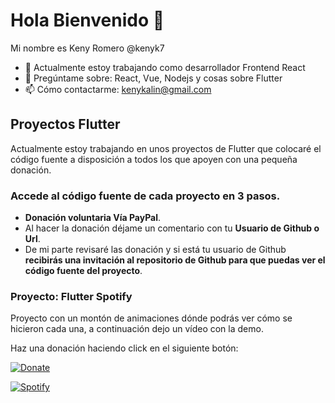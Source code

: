 # Hola Bienvenido 👋
Mi nombre es Keny Romero @kenyk7

- 🔭 Actualmente estoy trabajando como desarrollador Frontend React
- 💬 Pregúntame sobre: React, Vue, Nodejs y cosas sobre Flutter
- 📫 Cómo contactarme: kenykalin@gmail.com

## Proyectos Flutter
Actualmente estoy trabajando en unos proyectos de Flutter que colocaré el código fuente a disposición a todos los que apoyen con una pequeña donación.

### Accede al código fuente de cada proyecto en 3 pasos.
- **Donación voluntaria Vía PayPal**.
- Al hacer la donación déjame un comentario con tu **Usuario de Github o Url**.
- De mi parte revisaré las donación y si está tu usuario de Github **recibirás una invitación al repositorio de Github para que puedas ver el código fuente del proyecto**.

### Proyecto: Flutter Spotify
Proyecto con un montón de animaciones dónde podrás ver cómo se hicieron cada una, a continuación dejo un vídeo con la demo.

Haz una donación haciendo click en el siguiente botón:

[![Donate](https://www.paypalobjects.com/en_US/i/btn/btn_donate_LG.gif)](https://www.paypal.com/donate/?hosted_button_id=5R3ME9NHL3C78)

[![Spotify](https://res.cloudinary.com/marcomontalbano/image/upload/v1662047502/video_to_markdown/images/youtube--D6lXGheDsqY-c05b58ac6eb4c4700831b2b3070cd403.jpg)](https://www.youtube.com/watch?v=D6lXGheDsqY "Spotify")

